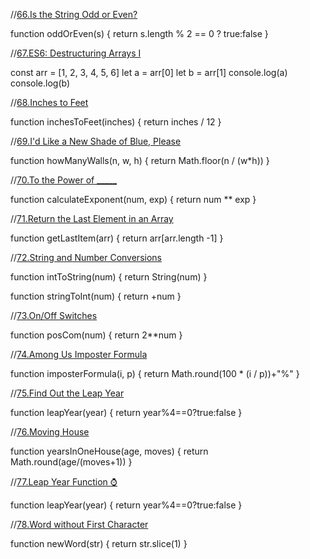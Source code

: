 //[66.Is the String Odd or Even?](https://edabit.com/challenge/2tcuBxn37oouMeErN)

function oddOrEven(s) {
  return s.length % 2 == 0 ? true:false
}

//[67.ES6: Destructuring Arrays I](https://edabit.com/challenge/sWAEoTbXA4bexBPb6)

const arr = [1, 2, 3, 4, 5, 6]
let a = arr[0]
let b = arr[1]
console.log(a)
console.log(b)

//[68.Inches to Feet](https://edabit.com/challenge/fZqTozX8XHZxqcdA8)

function inchesToFeet(inches) {
  return inches / 12
}

//[69.I'd Like a New Shade of Blue, Please](https://edabit.com/challenge/2rjHtbg32PrtZdF66)

function howManyWalls(n, w, h) {
  return Math.floor(n / (w*h))
}

//[70.To the Power of _____](https://edabit.com/challenge/H25aG5aAdmFcMpBsg)

function calculateExponent(num, exp) {
  return num ** exp
}

//[71.Return the Last Element in an Array](https://edabit.com/challenge/7JBTN4TbaxJQMdX9W)

function getLastItem(arr) {
  return arr[arr.length -1]
}


//[72.String and Number Conversions](https://edabit.com/challenge/svGRKq2Z7SnZiqYwy)

function intToString(num) {
  return String(num)
}


function stringToInt(num) {
  return +num
}

//[73.On/Off Switches](https://edabit.com/challenge/EZ4H6A8pBeTYfZzQe)

function posCom(num) {
  return 2**num
}

//[74.Among Us Imposter Formula](https://edabit.com/challenge/ihpAv2EBCxDD27T3P)

function imposterFormula(i, p) {
  return Math.round(100 * (i / p))+"%"
}

//[75.Find Out the Leap Year](https://edabit.com/challenge/xKKwvL2zYC8pEvMLG)

function leapYear(year) {
  return year%4==0?true:false
}

//[76.Moving House](https://edabit.com/challenge/HbjxJg3jqT54vK7uw)

function yearsInOneHouse(age, moves) {
  return Math.round(age/(moves+1))
}

//[77.Leap Year Function ⌚️](https://edabit.com/challenge/wBYQnCytRFNxsL4Gr)

function leapYear(year) {
  return year%4==0?true:false
}

//[78.Word without First Character](https://edabit.com/challenge/Me4pMDq7yX2XzHiYc)

function newWord(str) {
  return str.slice(1)
}
